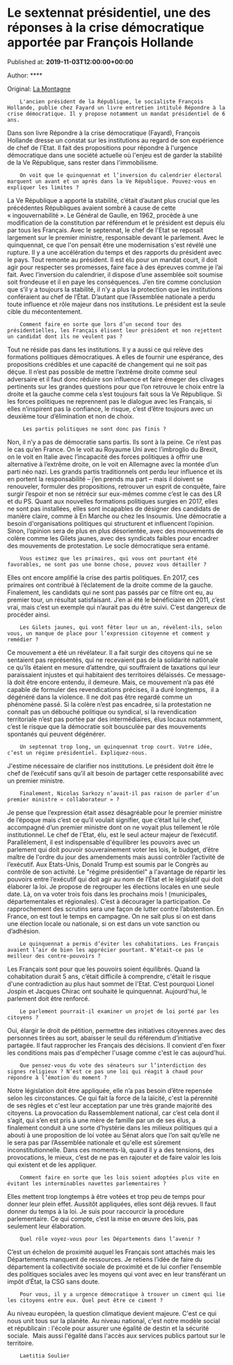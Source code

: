 
# Le sextennat présidentiel, une des réponses à la crise démocratique apportée par François Hollande

Published at: **2019-11-03T12:00:00+00:00**

Author: ****

Original: [La Montagne](https://www.lamontagne.fr/tulle-19000/actualites/le-sextennat-presidentiel-une-des-reponses-a-la-crise-democratique-apportee-par-francois-hollande_13675786/)


        L'ancien président de la République, le socialiste François Hollande, publie chez Fayard un livre entretien intitulé Répondre à la crise démocratique. Il y propose notamment un mandat présidentiel de 6 ans. 
      
Dans son livre Répondre à la crise démocratique (Fayard), François Hollande dresse un constat sur les institutions au regard de son expérience de chef de l'Etat. Il fait des propositions pour répondre à l'urgence démocratique dans une société actuelle où l'enjeu est de garder la stabilité de la Ve République, sans rester dans l'immobilisme.

        On voit que le quinquennat et l’inversion du calendrier électoral marquent un avant et un après dans la Ve République. Pouvez-vous en expliquer les limites ?
      
La Ve République a apporté la stabilité, c’était d’autant plus crucial que les précédentes Républiques avaient sombré à cause de cette « ingouvernabilité ». Le Général de Gaulle, en 1962, procède à une modification de la constitution par référendum et le président est depuis élu par tous les Français. Avec le septennat, le chef de l'Etat se reposait largement sur le premier ministre, responsable devant le parlement. Avec le quinquennat, ce que l'on pensait être une modernisation s'est révélé une rupture.
Il y a une accélération du temps et des rapports du président avec le pays. Tout remonte au président. Il est élu pour un mandat court, il doit agir pour respecter ses promesses, faire face à des épreuves comme je l’ai fait. Avec l’inversion du calendrier, il dispose d’une assemblée soit soumise soit frondeuse et il en paye les conséquences. J’en tire comme conclusion que s’il y a toujours la stabilité, il n’y a plus la protection que les institutions conféraient au chef de l’État. D’autant que l’Assemblée nationale a perdu toute influence et rôle majeur dans nos institutions. Le président est la seule cible du mécontentement.

        Comment faire en sorte que lors d’un second tour des présidentielles, les Français élisent leur président et non rejettent un candidat dont ils ne veulent pas ?
      
Tout ne réside pas dans les institutions. Il y a aussi ce qui relève des formations politiques démocratiques. A elles de fournir une espérance, des propositions crédibles et une capacité de changement qui ne soit pas déçue. Il n’est pas possible de mettre l’extrême droite comme seul adversaire et il faut donc réduire son influence et faire émeger des clivages pertinents sur les grandes questions pour que l’on retrouve le choix entre la droite et la gauche comme cela s’est toujours fait sous la Ve République. Si les forces politiques ne reprennent pas le dialogue avec les Français, si elles n’inspirent pas la confiance, le risque, c’est d’être toujours avec un deuxième tour d’élimination et non de choix.

         Les partis politiques ne sont donc pas finis ?
      
Non, il n’y a pas de démocratie sans partis. Ils sont à la peine. Ce n’est pas le cas qu’en France. On le voit au Royaume Uni avec l’imbroglio du Brexit, on le voit en Italie avec l’incapacité des forces politiques à offrir une alternative à l’extrême droite, on le voit en Allemagne avec la montée d’un parti néo nazi. Les grands partis traditionnels ont perdu leur influence et ils en portent la responsabilité – j’en prends ma part – mais il doivent se renouveler, formuler des propositions, retrouver un esprit de conquête, faire surgir l’espoir et non se rétrécir sur eux-mêmes comme c’est le cas des LR et du PS. Quant aux nouvelles formations politiques surgies en 2017, elles ne sont pas installées, elles sont incapables de désigner des candidats de manière claire, comme à En Marche ou chez les Insoumis. Une démocratie a besoin d'organisations politiques qui structurent et influencent l’opinion. Sinon, l’opinion sera de plus en plus désorientée, avec des mouvements de colère comme les Gilets jaunes, avec des syndicats faibles pour encadrer des mouvements de protestation. Le socle démocratique sera entamé.

        Vous estimez que les primaires, qui vous ont pourtant été favorables, ne sont pas une bonne chose, pouvez vous détailler ?
      
Elles ont encore amplifié la crise des partis politiques. En 2017, ces primaires ont contribué à l’éclatement de la droite comme de la gauche. Finalement, les candidats qui ne sont pas passés par ce filtre ont eu, au premier tour, un résultat satisfaisant. J’en ai été le bénéficiaire en 2011, c’est vrai, mais c’est un exemple qui n’aurait pas du être suivi. C’est dangereux de procéder ainsi.

        Les Gilets jaunes, qui vont fêter leur un an, révèlent-ils, selon vous, un manque de place pour l’expression citoyenne et comment y remédier ?
      
Ce mouvement a été un révélateur. Il a fait surgir des citoyens qui ne se sentaient pas représentés, qui ne recevaient pas de la solidarité nationale ce qu’ils étaient en mesure d’attendre, qui souffraient de taxations qui leur paraissaient injustes et qui habitaient des territoires délaissés. Ce message-là doit être encore entendu, il demeure. Mais, ce mouvement n’a pas été capable de formuler des revendications précises, il a duré longtemps,  il a dégénéré dans la violence. Il ne doit pas être regardé comme un phénomène passé. Si la colère n’est pas encadrée, si la protestation ne connaît pas un débouché politique ou syndical, si la revendication territoriale n’est pas portée par des intermédiaires, élus locaux notamment, c’est le risque que la démocratie soit bousculée par des mouvements spontanés qui peuvent dégénérer.

        Un septennat trop long, un quinquennat trop court. Votre idée, c’est un régime présidentiel. Expliquez-nous.
      
J'estime nécessaire de clarifier nos institutions. Le président doit être le chef de l’exécutif sans qu’il ait besoin de partager cette responsabilité avec un premier ministre.

        Finalement, Nicolas Sarkozy n’avait-il pas raison de parler d’un premier ministre « collaborateur » ?
      
Je pense que l’expression était assez désagréable pour le premier ministre de l’époque mais c’est ce qu’il voulait signifier, que c’était lui le chef, accompagné d’un premier ministre dont on ne voyait plus tellement le rôle institutionnel. Le chef de l'Etat, élu, est le seul acteur majeur de l’exécutif. Parallèlement, il est indispensable d'équilibrer les pouvoirs avec un parlement qui doit pouvoir souverainement voter les lois, le budget, d’être maître de l'ordre du jour des amendements mais aussi contrôler l’activité de l’exécutif. Aux Etats-Unis, Donald Trump est soumis par le Congrès au contrôle de son activité. Le "régime présidentiel" a l'avantage de répartir les pouvoirs entre l’exécutif qui doit agir au nom de l’État et le législatif qui doit élaborer la loi.
Je propose de regrouper les élections locales en une seule date. Là, on va voter trois fois dans les prochains mois ! (municipales, départementales et régionales). C’est à décourager la participation. Ce rapprochement des scrutins sera une façon de lutter contre l’abstention. En France, on est tout le temps en campagne. On ne sait plus si on est dans une élection locale ou nationale, si on est dans un vote sanction ou d’adhésion.

        Le quinquennat a permis d’éviter les cohabitations. Les Français avaient l’air de bien les apprécier pourtant. N’était-ce pas le meilleur des contre-pouvoirs ?
      
Les Français sont pour que les pouvoirs soient équilibrés. Quand la cohabitation durait 5 ans, c’était difficile à comprendre, c'était le risque d'une contradiction au plus haut sommet de l'Etat. C’est pourquoi Lionel Jospin et Jacques Chirac ont souhaité le quinquennat. Aujourd'hui, le parlement doit être renforcé.

        Le parlement pourrait-il examiner un projet de loi porté par les citoyens ?
      
Oui, élargir le droit de pétition, permettre des initiatives citoyennes avec des personnes tirées au sort, abaisser le seuil du référendum d’initiative partagée. Il faut rapprocher les Français des décisions. Il convient d'en fixer les conditions mais pas d'empêcher l'usage comme c'est le cas aujourd'hui.

        Que pensez-vous du vote des sénateurs sur l’interdiction des signes religieux ? N’est ce pas une loi qui réagit à chaud pour répondre à l’émotion du moment ?
      
Notre législation doit être appliquée, elle n’a pas besoin d’être repensée selon les circonstances. Ce qui fait la force de la laïcité, c'est la pérennité de ses règles et c'est leur acceptation par une très grande majorité des citoyens. La provocation du Rassemblement national, car c’est cela dont il s’agit, qui s’en est pris à une mère de famille par un de ses élus, a finalement conduit à une sorte d’hystérie dans les milieux politiques qui a abouti à une proposition de loi votée au Sénat alors que l’on sait qu’elle ne le sera pas par l’Assemblée nationale et qu'elle est sûrement inconstitutionnelle. Dans ces moments-là, quand il y a des tensions, des provocations, le mieux, c’est de ne pas en rajouter et de faire valoir les lois qui existent et de les appliquer.

        Comment faire en sorte que les lois soient adoptées plus vite en évitant les interminables navettes parlementaires ?
      
Elles mettent trop longtemps à être votées et trop peu de temps pour donner leur plein effet. Aussitôt appliquées, elles sont déjà revues. Il faut donner du temps à la loi. Je suis pour raccourcir la procédure parlementaire. Ce qui compte, c’est la mise en œuvre des lois, pas seulement leur élaboration.

        Quel rôle voyez-vous pour les Départements dans l’avenir ?
      
C’est un échelon de proximité auquel les Français sont attachés mais les Départements manquent de ressources. Je retiens l’idée de faire du département la collectivité sociale de proximité et de lui confier l’ensemble des politiques sociales avec les moyens qui vont avec en leur transférant un impôt d’État, la CSG sans doute.

        Pour vous, il y a urgence démocratique à trouver un ciment qui lie les citoyens entre eux. Quel peut être ce ciment ?
      
Au niveau européen, la question climatique devient majeure. C'est ce qui nous unit tous sur la planète.
Au niveau national, c'est notre modèle social et républicain : l'école pour assurer une égalité de destin et la sécurité sociale.  Mais aussi l'égalité dans l'accès aux services publics partout sur le territoire.

        Laetitia Soulier
      
